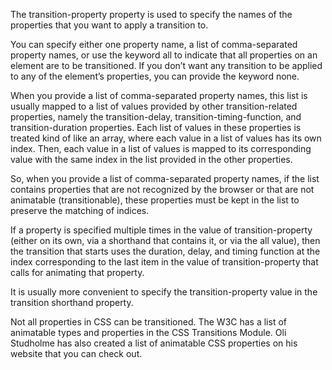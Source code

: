 The transition-property property is used to specify the names of the properties that you want to apply a transition to.

You can specify either one property name, a list of comma-separated property names, or use the keyword all to indicate that all properties on an element are to be transitioned. If you don’t want any transition to be applied to any of the element’s properties, you can provide the keyword none.

When you provide a list of comma-separated property names, this list is usually mapped to a list of values provided by other transition-related properties, namely the transition-delay, transition-timing-function, and transition-duration properties. Each list of values in these properties is treated kind of like an array, where each value in a list of values has its own index. Then, each value in a list of values is mapped to its corresponding value with the same index in the list provided in the other properties.

So, when you provide a list of comma-separated property names, if the list contains properties that are not recognized by the browser or that are not animatable (transitionable), these properties must be kept in the list to preserve the matching of indices.

If a property is specified multiple times in the value of transition-property (either on its own, via a shorthand that contains it, or via the all value), then the transition that starts uses the duration, delay, and timing function at the index corresponding to the last item in the value of transition-property that calls for animating that property.

It is usually more convenient to specify the transition-property value in the transition shorthand property.

Not all properties in CSS can be transitioned. The W3C has a list of animatable types and properties in the CSS Transitions Module. Oli Studholme has also created a list of animatable CSS properties on his website that you can check out.

